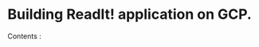 Building ReadIt! application on GCP. 
=====================================================================
Contents : 

